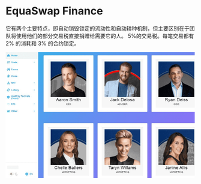 # EquaSwap Finance

它有两个主要特点，即自动销毁锁定的流动性和自动耕种机制，但主要区别在于团队将使用他们的部分交易税直接捐赠给需要它的人。
5%的交易税。每笔交易都有 2% 的消耗和 3% 的合约锁定。

![equaswapfinance-dapp-defi-bsc-image1_58aa77651406dd5053f917f264783f56](equaswapfinance-dapp-defi-bsc-image1_58aa77651406dd5053f917f264783f56.png)
